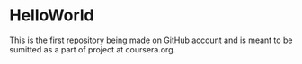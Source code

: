 HelloWorld
==========

This is the first repository being made on GitHub account and is meant to be sumitted as a part of project at coursera.org.
